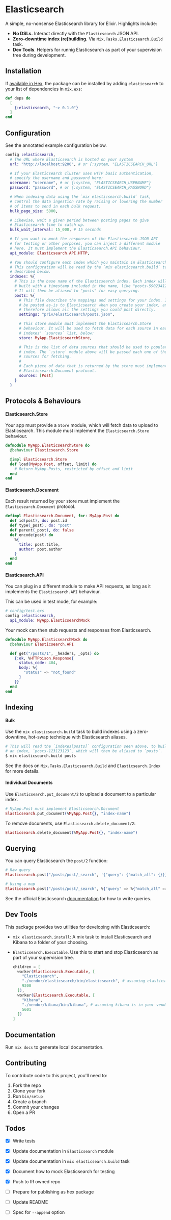 # Elasticsearch

A simple, no-nonsense Elasticsearch library for Elixir. Highlights include:

- **No DSLs.** Interact directly with the `Elasticsearch` JSON API.
- **Zero-downtime index (re)building.** Via `Mix.Tasks.Elasticsearch.Build` task.
- **Dev Tools**. Helpers for runnig Elasticsearch as part of your supervision
  tree during development.

## Installation

If [available in Hex](https://hex.pm/docs/publish), the package can be installed
by adding `elasticsearch` to your list of dependencies in `mix.exs`:

```elixir
def deps do
  [
    {:elasticsearch, "~> 0.1.0"}
  ]
end
```

## Configuration

See the annotated example configuration below.

```elixir
config :elasticsearch,
  # The URL where Elasticsearch is hosted on your system
  url: "http://localhost:9200", # or {:system, "ELASTICSEARCH_URL"}

  # If your Elasticsearch cluster uses HTTP basic authentication,
  # specify the username and password here:
  username: "username", # or {:system, "ELASTICSEARCH_USERNAME"}
  password: "password", # or {:system, "ELASTICSEARCH_PASSWORD"}

  # When indexing data using the `mix elasticsearch.build` task,
  # control the data ingestion rate by raising or lowering the number
  # of items to send in each bulk request.
  bulk_page_size: 5000,

  # Likewise, wait a given period between posting pages to give
  # Elasticsearch time to catch up.
  bulk_wait_interval: 15_000, # 15 seconds

  # If you want to mock the responses of the Elasticsearch JSON API
  # for testing or other purposes, you can inject a different module
  # here. It must implement the Elasticsearch.API behaviour.
  api_module: Elasticsearch.API.HTTP,

  # You should configure each index which you maintain in Elasticsearch here.
  # This configuration will be read by the `mix elasticsearch.build` task,
  # described below.
  indexes: %{
    # This is the base name of the Elasticsearch index. Each index will be
    # built with a timestamp included in the name, like "posts-5902341238".
    # It will then be aliased to "posts" for easy querying.
    posts: %{
      # This file describes the mappings and settings for your index. It will
      # be posted as-is to Elasticsearch when you create your index, and
      # therefore allows all the settings you could post directly.
      settings: "priv/elasticsearch/posts.json",

      # This store module must implement the Elasticsearch.Store
      # behaviour. It will be used to fetch data for each source in each
      # indexes' `sources` list, below:
      store: MyApp.ElasticsearchStore,

      # This is the list of data sources that should be used to populate this
      # index. The `:store` module above will be passed each one of these
      # sources for fetching.
      #
      # Each piece of data that is returned by the store must implement the
      # Elasticsearch.Document protocol.
      sources: [Post]
    }
  }
```

## Protocols & Behaviours

#### Elasticsearch.Store

Your app must provide a `Store` module, which will fetch data to upload to
Elasticsearch. This module must implement the `Elasticsearch.Store`
behaviour.

```elixir
defmodule MyApp.ElasticsearchStore do
  @behaviour Elasticsearch.Store

  @impl Elasticsearch.Store
  def load(MyApp.Post, offset, limit) do
    # Return MyApp.Posts, restricted by offset and limit
  end
end
```

#### Elasticsearch.Document

Each result returned by your store must implement the `Elasticsearch.Document`
protocol.

```elixir
defimpl Elasticsearch.Document, for: MyApp.Post do
  def id(post), do: post.id
  def type(_post), do: "post"
  def parent(_post), do: false
  def encode(post) do
    %{
      title: post.title,
      author: post.author
    }
  end
end
```

#### Elasticsearch.API

You can plug in a different module to make API requests, as long as it
implements the `Elasticsearch.API` behaviour.

This can be used in test mode, for example:

```elixir
# config/test.exs
config :elasticsearch,
  api_module: MyApp.ElasticsearchMock
```

Your mock can then stub requests and responses from Elasticsearch.

```elixir
defmodule MyApp.ElasticsearchMock do
  @behaviour Elasticsearch.API

  def get("/posts/1", _headers, _opts) do
    {:ok, %HTTPoison.Response{
      status_code: 404,
      body: %{
        "status" => "not_found"
      }
    }}
  end
end
```

## Indexing

#### Bulk

Use the `mix elasticsearch.build` task to build indexes using a zero-downtime,
hot-swap technique with Elasticsearch aliases.

```bash
# This will read the `indexes[posts]` configuration seen above, to build
# an index, `posts-123123123`, which will then be aliased to `posts`.
$ mix elasticsearch.build posts
```

See the docs on `Mix.Tasks.Elasticsearch.Build` and `Elasticsearch.Index`
for more details.

#### Individual Documents

Use `Elasticsearch.put_document/2` to upload a document to a particular index.

```elixir
# MyApp.Post must implement Elasticsearch.Document
Elasticsearch.put_document(%MyApp.Post{}, "index-name")
```

To remove documents, use `Elasticsearch.delete_document/2`:

```elixir
Elasticsearch.delete_document(%MyApp.Post{}, "index-name")
```

## Querying

You can query Elasticsearch the `post/2` function:

```elixir
# Raw query
Elasticsearch.post("/posts/post/_search", '{"query": {"match_all": {}}}')

# Using a map
Elasticsearch.post("/posts/post/_search", %{"query" => %{"match_all" => %{}}})
```

See the official Elasticsearch [documentation](https://www.elastic.co/guide/en/elasticsearch/reference/6.x/index.html)
for how to write queries.

## Dev Tools

This package provides two utilities for developing with Elasticsearch:

- `mix elasticsearch.install`: A mix task to install Elasticsearch and Kibana
  to a folder of your choosing.

- `Elasticsearch.Executable`. Use this to start and stop Elasticsearch as part
  of your supervision tree.

  ```elixir
  children = [
    worker(Elasticsearch.Executable, [
      "Elasticsearch",
      "./vendor/elasticsearch/bin/elasticsearch", # assuming elasticsearch is in your vendor/ dir
      9200
    ]),
    worker(Elasticsearch.Executable, [
      "Kibana",
      "./vendor/kibana/bin/kibana", # assuming kibana is in your vendor/ dir
      5601
    ])
  ]
  ```

## Documentation

Run `mix docs` to generate local documentation.

## Contributing

To contribute code to this project, you'll need to:

1. Fork the repo
2. Clone your fork
3. Run `bin/setup`
4. Create a branch
5. Commit your changes
6. Open a PR

## Todos

- [x] Write tests
- [x] Update documentation in `Elasticsearch` module
- [x] Update documentation in `mix elasticsearch.build` task
- [x] Document how to mock Elasticsearch for testing
- [x] Push to IR owned repo
- [ ] Prepare for publishing as hex package
- [ ] Update README
- [ ] Spec for `--append` option

